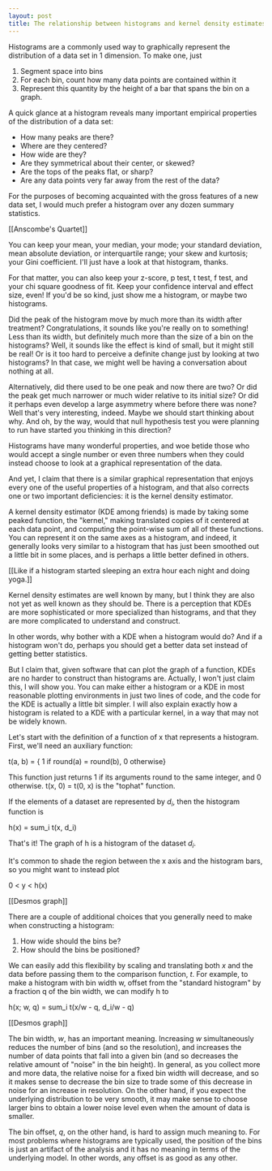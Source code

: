 ```yaml
---
layout: post
title: The relationship between histograms and kernel density estimates
---
```


Histograms are a commonly used way to graphically represent the distribution of a data set in 1 dimension. To make one, just

1. Segment space into bins
2. For each bin, count how many data points are contained within it
3. Represent this quantity by the height of a bar that spans the bin on a graph.

A quick glance at a histogram reveals many important empirical properties of the distribution of a data set:

* How many peaks are there?
* Where are they centered?
* How wide are they?
* Are they symmetrical about their center, or skewed?
* Are the tops of the peaks flat, or sharp?
* Are any data points very far away from the rest of the data?

For the purposes of becoming acquainted with the gross features of a new data set, I would much prefer a histogram over any dozen summary statistics.

[[Anscombe's Quartet]]

You can keep your mean, your median, your mode; your standard deviation, mean absolute deviation, or interquartile range; your skew and kurtosis; your Gini coefficient. I'll just have a look at that histogram, thanks.

For that matter, you can also keep your z-score, p test, t test, f test, and your chi square goodness of fit. Keep your confidence interval and effect size, even! If you'd be so kind, just show me a histogram, or maybe two histograms.

Did the peak of the histogram move by much more than its width after treatment? Congratulations, it sounds like you're really on to something! Less than its width, but definitely much more than the size of a bin on the histograms? Well, it sounds like the effect is kind of small, but it might still be real! Or is it too hard to perceive a definite change just by looking at two histograms? In that case, we might well be having a conversation about nothing at all.

Alternatively, did there used to be one peak and now there are two? Or did the peak get much narrower or much wider relative to its initial size? Or did it perhaps even develop a large asymmetry where before there was none? Well that's very interesting, indeed. Maybe we should start thinking about why. And oh, by the way, would that null hypothesis test you were planning to run have started you thinking in this direction?

Histograms have many wonderful properties, and woe betide those who  would accept a single number or even three numbers when they could instead choose to look at a graphical representation of the data.

And yet, I claim that there is a similar graphical representation that enjoys every one of the useful properties of a histogram, and that also corrects one or two important deficiencies: it is the kernel density estimator.

A kernel density estimator (KDE among friends) is made by taking some peaked function, the "kernel," making translated copies of it centered at each data point, and computing the point-wise sum of all of these functions. You can represent it on the same axes as a histogram, and indeed, it generally looks very similar to a histogram that has just been smoothed out a little bit in some places, and is perhaps a little better defined in others.

[[Like if a histogram started sleeping an extra hour each night and doing yoga.]]

Kernel density estimates are well known by many, but I think they are also not yet as well known as they should be. There is a perception that KDEs are more sophisticated or more specialized than histograms, and that they are more complicated to understand and construct.

In other words, why bother with a KDE when a histogram would do? And if a histogram won't do, perhaps you should get a better data set instead of getting better statistics.

But I claim that, given software that can plot the graph of a function, KDEs are no harder to construct than histograms are. Actually, I won't just claim this, I will show you. You can make either a histogram or a KDE in most reasonable plotting environments in just two lines of code, and the code for the KDE is actually a little bit simpler. I will also explain exactly how a histogram is related to a KDE with a particular kernel, in a way that may not be widely known.

Let's start with the definition of a function of x that represents a histogram. First, we'll need an auxiliary function:

t(a, b) = { 1 if round(a) = round(b), 0 otherwise}

This function just returns 1 if its arguments round to the same integer, and 0 otherwise. t(x, 0) = t(0, x) is the "tophat" function.

If the elements of a dataset are represented by $d_i$, then the histogram function is

h(x) = sum_i t(x, d_i)

That's it! The graph of h is a histogram of the dataset $d_i$.

It's common to shade the region between the x axis and the histogram bars, so you might want to instead plot

0 < y < h(x)

[[Desmos graph]]

There are a couple of additional choices that you generally need to make when constructing a histogram:

1. How wide should the bins be?
2. How should the bins be positioned?

We can easily add this flexibility by scaling and translating both $x$ and the data before passing them to the comparison function, $t$. For example, to make a histogram with bin width w, offset from the "standard histogram" by a fraction q of the bin width, we can modify h to

h(x; w, q) = sum_i t(x/w - q, d_i/w - q)

[[Desmos graph]]

The bin width, $w$, has an important meaning. Increasing $w$ simultaneously reduces the number of bins (and so the resolution), and increases the number of data points that fall into a given bin (and so decreases the relative amount of "noise" in the bin height). In general, as you collect more and more data, the relative noise for a fixed bin width will decrease, and so it makes sense to decrease the bin size to trade some of this decrease in noise for an increase in resolution. On the other hand, if you expect the underlying distribution to be very smooth, it may make sense to choose larger bins to obtain a lower noise level even when the amount of data is smaller.

The bin offset, $q$, on the other hand, is hard to assign much meaning to. For most problems where histograms are typically used, the position of the bins is just an artifact of the analysis and it has no meaning in terms of the underlying model. In other words, any offset is as good as any other.
